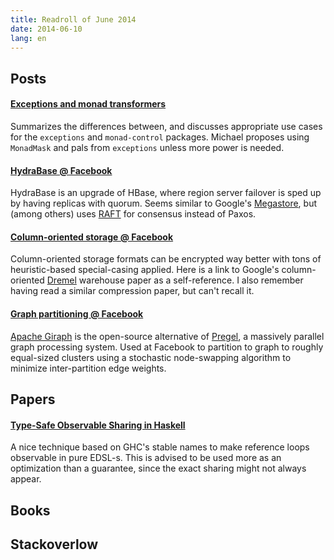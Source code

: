 ```yaml
---
title: Readroll of June 2014
date: 2014-06-10
lang: en
---
```


Posts
-----

#### [Exceptions and monad transformers](http://www.yesodweb.com/blog/2014/06/exceptions-transformers)

  Summarizes the differences between, and discusses appropriate use cases for the `exceptions` and `monad-control` packages. Michael proposes using `MonadMask` and pals from `exceptions` unless more power is needed.

#### [HydraBase @ Facebook](https://code.facebook.com/posts/321111638043166/hydrabase-the-evolution-of-hbase-facebook/)

  HydraBase is an upgrade of HBase, where region server failover is sped up by having replicas with quorum. Seems similar to Google's [Megastore](http://static.googleusercontent.com/media/research.google.com/hu//pubs/archive/36971.pdf), but (among others) uses [RAFT](https://ramcloud.stanford.edu/wiki/download/attachments/11370504/raft.pdf) for consensus instead of Paxos.

#### [Column-oriented storage @ Facebook](https://code.facebook.com/posts/229861827208629/scaling-the-facebook-data-warehouse-to-300-pb/)

  Column-oriented storage formats can be encrypted way better with tons of heuristic-based special-casing applied. Here is a link to Google's column-oriented [Dremel](http://static.googleusercontent.com/media/research.google.com/hu//pubs/archive/36632.pdf) warehouse paper as a self-reference. I also remember having read a similar compression paper, but can't recall it.

#### [Graph partitioning @ Facebook](https://code.facebook.com/posts/274771932683700/large-scale-graph-partitioning-with-apache-giraph/)

  [Apache Giraph](https://giraph.apache.org/) is the open-source alternative of [Pregel](http://kowshik.github.io/JPregel/pregel_paper.pdf), a massively parallel graph processing system. Used at Facebook to partition to graph to roughly equal-sized clusters using a stochastic node-swapping algorithm to minimize inter-partition edge weights.

Papers
------

#### [Type-Safe Observable Sharing in Haskell](http://www.cs.uu.nl/wiki/pub/Afp/CourseLiterature/Gill-09-TypeSafeReification.pdf)

  A nice technique based on GHC's stable names to make reference loops observable in pure EDSL-s. This is advised to be used more as an optimization than a guarantee, since the exact sharing might not always appear.

Books
-----

Stackoverlow
------------
